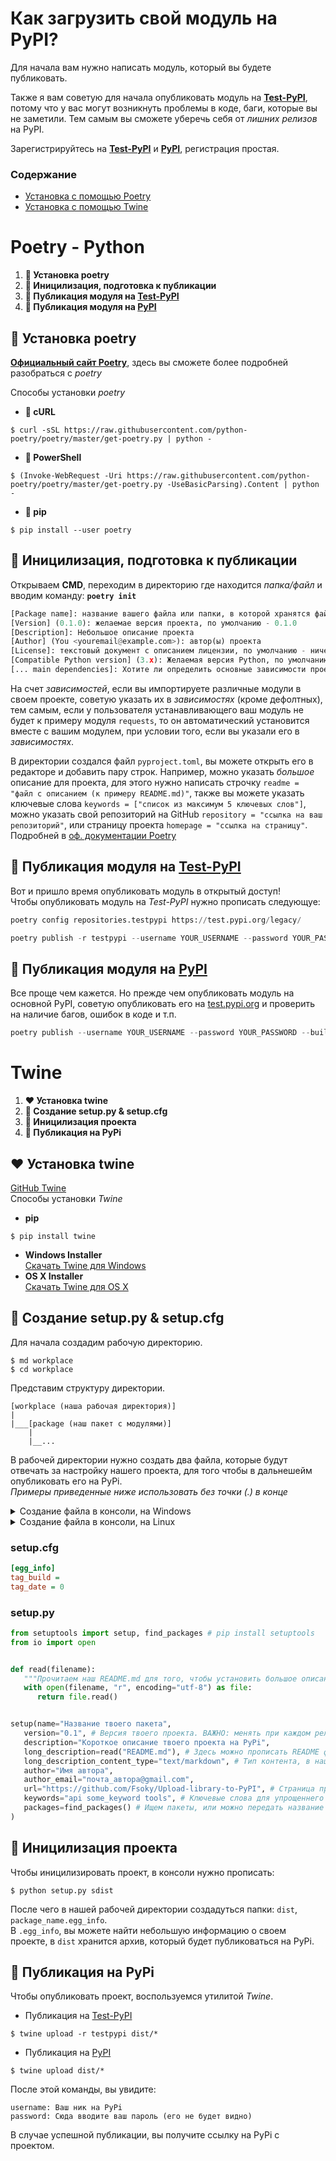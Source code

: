# Как загрузить свой модуль на PyPI?
Для начала вам нужно написать модуль, который вы будете публиковать. 

Также я вам советую для начала опубликовать модуль на **[Test-PyPI](https://test.pypi.org)**, потому что у вас могут возникнуть проблемы в коде, баги, которые вы не заметили. Тем самым вы сможете уберечь себя от *лишних релизов* на PyPI.

Зарегистрируйтесь на **[Test-PyPI](https://test.pypi.org)** и **[PyPI](https://pypi.org)**, регистрация простая.

### Содержание
- [Установка с помощью Poetry](https://github.com/Fsoky/Upload-library-to-PyPI#Poetry-Python)
- [Установка с помощью Twine](https://github.com/Fsoky/Upload-library-to-PyPI#Twine)

# Poetry - Python
1. **🥑 Установка poetry**
2. **🍍 Иницилизация, подготовка к публикации**
3. **🍑 Публикация модуля на [Test-PyPI](https://test.pypi.org)**
4. **🍇 Публикация модуля на [PyPI](https://pypi.org)**

## 🥑 Установка poetry
**[Официальный сайт Poetry](https://python-poetry.org/)**, здесь вы сможете более подробней разобраться с *poetry*

Способы установки *poetry*
- **🥀 cURL**
```
$ curl -sSL https://raw.githubusercontent.com/python-poetry/poetry/master/get-poetry.py | python -
```
- **🍃 PowerShell**
```
$ (Invoke-WebRequest -Uri https://raw.githubusercontent.com/python-poetry/poetry/master/get-poetry.py -UseBasicParsing).Content | python -
```
- **🍋 pip**
```
$ pip install --user poetry
```

## 🍍 Иницилизация, подготовка к публикации
Открываем **CMD**, переходим в директорию где находится *папка/файл* и вводим команду: **`poetry init`**
```py
[Package name]: название вашего файла или папки, в которой хранятся файлы с кодом. По умолчанию - текущая директорию
[Version] (0.1.0): желаемае версия проекта, по умолчанию - 0.1.0
[Description]: Небольшое описание проекта
[Author] (You <youremail@example.com>): автор(ы) проекта
[License]: текстовый документ с описанием лицензии, по умолчанию - ничего
[Compatible Python version] (3.x): Желаемая версия Python, по умолчанию - текущая
[... main dependencies]: Хотите ли определить основные зависимости проекта? Зависимости, это доп. модули, которые будут устанавливаться с вашим модулем
```

На счет *зависимостей*, если вы импортируете различные модули в своем проекте, советую указать их в *зависимостях* (кроме дефолтных), тем самым, если у пользователя устанавливающего ваш модуль не будет к примеру модуля `requests`, то он автоматический установится вместе с вашим модулем, при условии того, если вы указали его в *зависимостях*.

В директории создался файл `pyproject.toml`, вы можете открыть его в редакторе и добавить пару строк. Например, можно указать *большое* описание для проекта, для этого нужно написать строчку `readme = "файл с описанием (к примеру README.md)"`, также вы можете указать ключевые слова `keywords = ["список из максимум 5 ключевых слов"]`, можно указать свой репозиторий на GitHub `repository = "ссылка на ваш репозиторий"`, или страницу проекта `homepage = "ссылка на страницу"`. Подробней в [оф. документации Poetry](https://python-poetry.org/docs/)

## 🍑 Публикация модуля на [Test-PyPI](https://test.pypi.org)
Вот и пришло время опубликовать модуль в открытый доступ! \
Чтобы опубликовать модуль на *Test-PyPI* нужно прописать следующуе:

```py
poetry config repositories.testpypi https://test.pypi.org/legacy/
```

```py
poetry publish -r testpypi --username YOUR_USERNAME --password YOUR_PASSWORD --build
```

## 🍇 Публикация модуля на [PyPI](https://pypi.org)
Все проще чем кажется. Но прежде чем опубликовать модуль на основной PyPI, советую опубликовать его на [test.pypi.org](https://test.pypi.org) и проверить на наличие багов, ошибок в коде и т.п.

```py
poetry publish --username YOUR_USERNAME --password YOUR_PASSWORD --build
```

# Twine
1. **❤ Установка twine**
2. **🧡 Создание setup.py & setup.cfg**
3. **💛 Иницилизация проекта**
4. **💜 Публикация на PyPi**

## ❤ Установка twine
[GitHub Twine](https://github.com/tweecode/twine) \
Способы установки *Twine*
- **pip**
```
$ pip install twine
```
- **Windows Installer** \
[Скачать Twine для Windows](https://github.com/tweecode/twine/releases/tag/v1.4.3)
- **OS X Installer** \
[Скачать Twine для OS X](https://twinery.org/)

## 🧡 Создание setup.py & setup.cfg
Для начала создадим рабочую директорию.
```
$ md workplace
$ cd workplace
```

Представим структуру директории.
```
[workplace (наша рабочая директория)]
|
|___[package (наш пакет с модулями)]
    |
    |__...
```

В рабочей директории нужно создать два файла, которые будут отвечать за настройку нашего проекта, для того чтобы в дальнешейм опубликовать его на PyPi. \
*Примеры приведенные ниже использовать без точки (.) в конце*
<details><summary>Создание файла в консоли, на Windows</summary>
   
   1. echo > setup.cfg.
   2. echo > setup.py.
   
</details>
<details><summary>Создание файла в консоли, на Linux</summary>
   
   1. touch setup.cfg.
   2. touch setup.py.
   
</details>

### setup.cfg
```cfg
[egg_info]
tag_build = 
tag_date = 0
```

### setup.py
```py
from setuptools import setup, find_packages # pip install setuptools
from io import open


def read(filename):
   """Прочитаем наш README.md для того, чтобы установить большое описание."""
   with open(filename, "r", encoding="utf-8") as file:
      return file.read()


setup(name="Название твоего пакета",
   version="0.1", # Версия твоего проекта. ВАЖНО: менять при каждом релизе
   description="Короткое описание твоего проекта на PyPi",
   long_description=read("README.md"), # Здесь можно прописать README файл с длинным описанием
   long_description_content_type="text/markdown", # Тип контента, в нашем случае text/markdown
   author="Имя автора",
   author_email="почта_автора@gmail.com",
   url="https://github.com/Fsoky/Upload-library-to-PyPI", # Страница проекта
   keywords="api some_keyword tools", # Ключевые слова для упрощеннего поиска пакета на PyPi
   packages=find_packages() # Ищем пакеты, или можно передать название списком: ["package_name"]
)
```

## 💛 Иницилизация проекта
Чтобы иницилизировать проект, в консоли нужно прописать:
```
$ python setup.py sdist
```
После чего в нашей рабочей директории создадуться папки: `dist`, `package_name.egg_info`. \
В `.egg_info`, вы можете найти небольшую информацию о своем проекте, в `dist` хранится архив, который будет публиковаться на PyPi.

## 💜 Публикация на PyPi
Чтобы опубликовать проект, воспользуемся утилитой *Twine*.

- Публикация на [Test-PyPI](https://test.pypi.org)
```
$ twine upload -r testpypi dist/*
```
- Публикация на [PyPI](https://pypi.org)
```
$ twine upload dist/*
```

После этой команды, вы увидите:
```
username: Ваш ник на PyPi
password: Сюда вводите ваш пароль (его не будет видно)
```
В случае успешной публикации, вы получите ссылку на PyPi с проектом.

